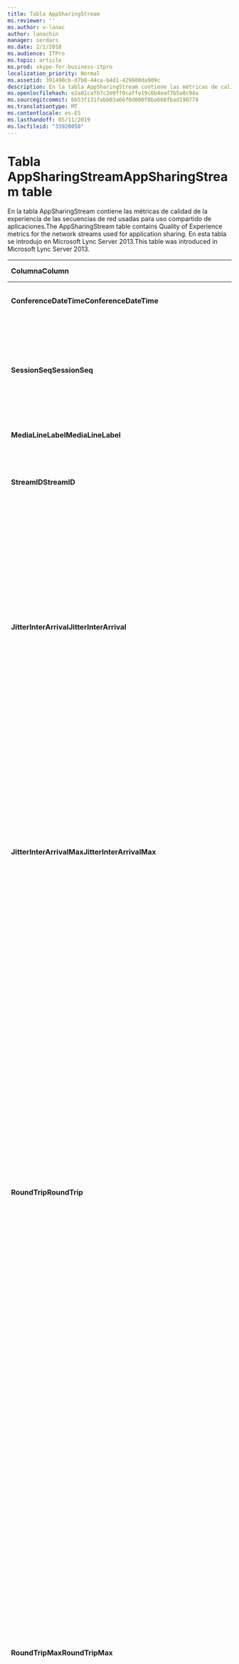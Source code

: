 ```yaml
---
title: Tabla AppSharingStream
ms.reviewer: ''
ms.author: v-lanac
author: lanachin
manager: serdars
ms.date: 2/1/2018
ms.audience: ITPro
ms.topic: article
ms.prod: skype-for-business-itpro
localization_priority: Normal
ms.assetid: 391490cb-d7b8-44ca-b4d1-429600da909c
description: En la tabla AppSharingStream contiene las métricas de calidad de la experiencia de las secuencias de red usadas para uso compartido de aplicaciones. En esta tabla se introdujo en Microsoft Lync Server 2013.
ms.openlocfilehash: e2a81cafb7c2e0ff0caffe19c6b4eaf7b5a8c94a
ms.sourcegitcommit: bb53f131fabb03a66f0d000f8ba668fbad190778
ms.translationtype: MT
ms.contentlocale: es-ES
ms.lasthandoff: 05/11/2019
ms.locfileid: "33920050"
---
```

# <a name="appsharingstream-table"></a><span data-ttu-id="3da8c-104">Tabla AppSharingStream</span><span class="sxs-lookup"><span data-stu-id="3da8c-104">AppSharingStream table</span></span>
 
<span data-ttu-id="3da8c-105">En la tabla AppSharingStream contiene las métricas de calidad de la experiencia de las secuencias de red usadas para uso compartido de aplicaciones.</span><span class="sxs-lookup"><span data-stu-id="3da8c-105">The AppSharingStream table contains Quality of Experience metrics for the network streams used for application sharing.</span></span> <span data-ttu-id="3da8c-106">En esta tabla se introdujo en Microsoft Lync Server 2013.</span><span class="sxs-lookup"><span data-stu-id="3da8c-106">This table was introduced in Microsoft Lync Server 2013.</span></span>
  
|<span data-ttu-id="3da8c-107">**Columna**</span><span class="sxs-lookup"><span data-stu-id="3da8c-107">**Column**</span></span>|<span data-ttu-id="3da8c-108">**Tipo de datos**</span><span class="sxs-lookup"><span data-stu-id="3da8c-108">**Data Type**</span></span>|<span data-ttu-id="3da8c-109">**Clave o índice**</span><span class="sxs-lookup"><span data-stu-id="3da8c-109">**Key/Index**</span></span>|<span data-ttu-id="3da8c-110">**Detalles**</span><span class="sxs-lookup"><span data-stu-id="3da8c-110">**Details**</span></span>|
|:-----|:-----|:-----|:-----|
|<span data-ttu-id="3da8c-111">**ConferenceDateTime**</span><span class="sxs-lookup"><span data-stu-id="3da8c-111">**ConferenceDateTime**</span></span> <br/> |<span data-ttu-id="3da8c-112">fecha y hora</span><span class="sxs-lookup"><span data-stu-id="3da8c-112">dateTime</span></span>  <br/> |<span data-ttu-id="3da8c-113">Principal, externa</span><span class="sxs-lookup"><span data-stu-id="3da8c-113">Primary, Foreign</span></span>  <br/> |<span data-ttu-id="3da8c-114">Fecha y hora en se inició la sesión.</span><span class="sxs-lookup"><span data-stu-id="3da8c-114">Date and time that the session started.</span></span>  <br/> |
|<span data-ttu-id="3da8c-115">**SessionSeq**</span><span class="sxs-lookup"><span data-stu-id="3da8c-115">**SessionSeq**</span></span> <br/> |<span data-ttu-id="3da8c-116">int</span><span class="sxs-lookup"><span data-stu-id="3da8c-116">int</span></span>  <br/> |<span data-ttu-id="3da8c-117">Principal, externa</span><span class="sxs-lookup"><span data-stu-id="3da8c-117">Primary, Foreign</span></span>  <br/> |<span data-ttu-id="3da8c-118">Identificador secuencial usado para distinguir entre las sesiones que iniciar en la misma fecha y al mismo tiempo.</span><span class="sxs-lookup"><span data-stu-id="3da8c-118">Sequential identifier used to distinguish between sessions that started on the same date and at the same time.</span></span>  <br/> |
|<span data-ttu-id="3da8c-119">**MediaLineLabel**</span><span class="sxs-lookup"><span data-stu-id="3da8c-119">**MediaLineLabel**</span></span> <br/> |<span data-ttu-id="3da8c-120">tinyint</span><span class="sxs-lookup"><span data-stu-id="3da8c-120">tinyint</span></span>  <br/> |<span data-ttu-id="3da8c-121">Principal, externa</span><span class="sxs-lookup"><span data-stu-id="3da8c-121">Primary, Foreign</span></span>  <br/> | <span data-ttu-id="3da8c-122">Consulte la [Tabla MediaLine](https://docs.microsoft.com/skypeforbusiness/schema-reference/quality-of-experience-qoe-database-schema/medialine-0).</span><span class="sxs-lookup"><span data-stu-id="3da8c-122">See [MediaLine Table](https://docs.microsoft.com/skypeforbusiness/schema-reference/quality-of-experience-qoe-database-schema/medialine-0).</span></span> <br/> |
|<span data-ttu-id="3da8c-123">**StreamID**</span><span class="sxs-lookup"><span data-stu-id="3da8c-123">**StreamID**</span></span> <br/> |<span data-ttu-id="3da8c-124">int</span><span class="sxs-lookup"><span data-stu-id="3da8c-124">int</span></span>  <br/> |<span data-ttu-id="3da8c-125">Primary</span><span class="sxs-lookup"><span data-stu-id="3da8c-125">Primary</span></span>  <br/> |<span data-ttu-id="3da8c-126">Identificador único de la aplicación de uso compartido de secuencia.</span><span class="sxs-lookup"><span data-stu-id="3da8c-126">Unique identifier of the application sharing stream.</span></span>  <br/> |
|<span data-ttu-id="3da8c-127">**JitterInterArrival**</span><span class="sxs-lookup"><span data-stu-id="3da8c-127">**JitterInterArrival**</span></span> <br/> |<span data-ttu-id="3da8c-128">int</span><span class="sxs-lookup"><span data-stu-id="3da8c-128">int</span></span>  <br/> ||<span data-ttu-id="3da8c-p103">Valor medio de las vibraciones detectadas entre la llagada de paquetes RTP. (La vibración es una forma de medir la "inestabilidad" de una llamada). Los valores altos de vibración suelen deberse a la congestión o a una sobrecarga del servidor multimedia y dan lugar a la distorsión o pérdida del audio.</span><span class="sxs-lookup"><span data-stu-id="3da8c-p103">Average jitter detected between RTP packet arrivals. (Jitter is a measure of the "shakiness" of a call.) High jitter values are typically caused by congestion or an overloaded media server, and result in distorted or lost audio.</span></span>  <br/> |
|<span data-ttu-id="3da8c-131">**JitterInterArrivalMax**</span><span class="sxs-lookup"><span data-stu-id="3da8c-131">**JitterInterArrivalMax**</span></span> <br/> |<span data-ttu-id="3da8c-132">int</span><span class="sxs-lookup"><span data-stu-id="3da8c-132">int</span></span>  <br/> ||<span data-ttu-id="3da8c-133">Vibración máxima detectado entre llegados de paquete RTP.</span><span class="sxs-lookup"><span data-stu-id="3da8c-133">Maximum jitter detected between RTP packet arrivals.</span></span> <span data-ttu-id="3da8c-134">(Vibración es una medida de la "inestabilidad" de una llamada). Los valores de vibración alta normalmente causados por la congestión o un servidor de medios sobrecargado y audio distorsionado o perdido como resultado.</span><span class="sxs-lookup"><span data-stu-id="3da8c-134">(Jitter is a measure of the "shakiness" of a call.) High jitter values are typically caused by congestion or an overloaded media server, and result in distorted or lost audio.</span></span>  <br/> |
|<span data-ttu-id="3da8c-135">**RoundTrip**</span><span class="sxs-lookup"><span data-stu-id="3da8c-135">**RoundTrip**</span></span> <br/> |<span data-ttu-id="3da8c-136">int</span><span class="sxs-lookup"><span data-stu-id="3da8c-136">int</span></span>  <br/> ||<span data-ttu-id="3da8c-p105">Tiempo medio (en milisegundos) necesario para que un paquete de protocolo de transporte en tiempo real (RTP) llegue a otro extremo y vuelva. Los tiempos de ida y vuelta de 200 milisegundos o menos se consideran de calidad aceptable.</span><span class="sxs-lookup"><span data-stu-id="3da8c-p105">Average amount of (in milliseconds) required for a Real-Time Transport Protocol packet to travel to another endpoint and then back. Round-trip times of 200 milliseconds or less are considered of acceptable quality.</span></span>  <br/> <span data-ttu-id="3da8c-p106">Los valores elevados en los tiempos del recorrido de ida y vuelta pueden deberse a que se trata de enrutamientos de llamadas internacionales, una configuración incorrecta del enrutamiento o a la sobrecarga en el servidor de medios y causan dificultades en las conversaciones de audio en tiempo real bidireccionales.</span><span class="sxs-lookup"><span data-stu-id="3da8c-p106">High round-trip values can be caused by international call routing; a routing misconfiguration; or an overloaded media server. High round-trip times result in difficulties with two-way, real-time audio conversations.</span></span>  <br/> |
|<span data-ttu-id="3da8c-141">**RoundTripMax**</span><span class="sxs-lookup"><span data-stu-id="3da8c-141">**RoundTripMax**</span></span> <br/> |<span data-ttu-id="3da8c-142">int</span><span class="sxs-lookup"><span data-stu-id="3da8c-142">int</span></span>  <br/> ||<span data-ttu-id="3da8c-143">Cantidad máxima de (en milisegundos) necesario para que viajar al otro extremo y, a continuación, hacer una copia de un paquete de protocolo de transporte en tiempo real.</span><span class="sxs-lookup"><span data-stu-id="3da8c-143">Maximum amount of (in milliseconds) required for a Real-Time Transport Protocol packet to travel to another endpoint and then back.</span></span> <span data-ttu-id="3da8c-144">Los tiempos de ida y vuelta de 200 milisegundos o menos se consideran de calidad aceptable.</span><span class="sxs-lookup"><span data-stu-id="3da8c-144">Round-trip times of 200 milliseconds or less are considered of acceptable quality.</span></span>  <br/> <span data-ttu-id="3da8c-p108">Los valores elevados en los tiempos del recorrido de ida y vuelta pueden deberse a que se trata de enrutamientos de llamadas internacionales, una configuración incorrecta del enrutamiento o a la sobrecarga en el servidor de medios y causan dificultades en las conversaciones de audio en tiempo real bidireccionales.</span><span class="sxs-lookup"><span data-stu-id="3da8c-p108">High round-trip values can be caused by international call routing; a routing misconfiguration; or an overloaded media server. High round-trip times result in difficulties with two-way, real-time audio conversations.</span></span>  <br/> |
|<span data-ttu-id="3da8c-147">**PacketLossRate**</span><span class="sxs-lookup"><span data-stu-id="3da8c-147">**PacketLossRate**</span></span> <br/> |<span data-ttu-id="3da8c-148">float</span><span class="sxs-lookup"><span data-stu-id="3da8c-148">float</span></span>  <br/> ||<span data-ttu-id="3da8c-p109">Tasa media de pérdida de paquetes RTP (se habla de pérdida de paquetes cuando los paquetes RTP, un protocolo utilizado para transmitir audio y vídeo a través de Internet, no llegan a su destino). Una tasa alta de pérdida se suele deber a la congestión, falta de ancho de banda, congestión o interferencias en una conexión inalámbrica o la sobrecarga de un servidor de medios. Generalmente, la pérdida de paquetes da lugar a la pérdida o la distorsión del audio.</span><span class="sxs-lookup"><span data-stu-id="3da8c-p109">Average rate of Real-Time Transport Protocol (RTP) packet loss. (Packet loss occurs when RTP packets, a protocol used for transmitting audio and video across the Internet, failed to reach their destination.) High loss rates are generally caused by congestion; lack of bandwidth; wireless congestion or interference; or an overloaded media server. Packet loss typically results in distorted or lost audio.</span></span>  <br/> |
|<span data-ttu-id="3da8c-152">**PacketLossRateMax**</span><span class="sxs-lookup"><span data-stu-id="3da8c-152">**PacketLossRateMax**</span></span> <br/> |<span data-ttu-id="3da8c-153">float</span><span class="sxs-lookup"><span data-stu-id="3da8c-153">float</span></span>  <br/> ||<span data-ttu-id="3da8c-154">Tasa máxima de pérdida de paquetes de protocolo de transporte en tiempo real (RTP).</span><span class="sxs-lookup"><span data-stu-id="3da8c-154">Maximum rate of Real-Time Transport Protocol (RTP) packet loss.</span></span> <span data-ttu-id="3da8c-155">(La pérdida de paquetes se produce cuando los paquetes de RTP, un protocolo que se usa para la transmisión de audio y vídeo a través de Internet, no se pudo llegar a su destino.) Tasas de pérdidas alta generalmente causados por la congestión; falta de ancho de banda; congestión inalámbrica o interferencias; o un servidor de medios sobrecargado.</span><span class="sxs-lookup"><span data-stu-id="3da8c-155">(Packet loss occurs when RTP packets, a protocol used for transmitting audio and video across the Internet, failed to reach their destination.) High loss rates are generally caused by congestion; lack of bandwidth; wireless congestion or interference; or an overloaded media server.</span></span> <span data-ttu-id="3da8c-156">Generalmente, la pérdida de paquetes da lugar a la pérdida o la distorsión del audio.</span><span class="sxs-lookup"><span data-stu-id="3da8c-156">Packet loss typically results in distorted or lost audio.</span></span>  <br/> |
|<span data-ttu-id="3da8c-157">**PacketUtilization**</span><span class="sxs-lookup"><span data-stu-id="3da8c-157">**PacketUtilization**</span></span> <br/> |<span data-ttu-id="3da8c-158">int</span><span class="sxs-lookup"><span data-stu-id="3da8c-158">int</span></span>  <br/> ||<span data-ttu-id="3da8c-159">Número de paquetes enviados.</span><span class="sxs-lookup"><span data-stu-id="3da8c-159">Number of packets sent.</span></span>  <br/> |
|<span data-ttu-id="3da8c-160">**BandwidthEst**</span><span class="sxs-lookup"><span data-stu-id="3da8c-160">**BandwidthEst**</span></span> <br/> |<span data-ttu-id="3da8c-161">int</span><span class="sxs-lookup"><span data-stu-id="3da8c-161">int</span></span>  <br/> ||<span data-ttu-id="3da8c-162">Estimado unidireccional ancho de banda disponible al final de la sesión.</span><span class="sxs-lookup"><span data-stu-id="3da8c-162">Estimated one-way bandwidth available at the end of the session.</span></span> <span data-ttu-id="3da8c-163">Indica en bits por segundo.</span><span class="sxs-lookup"><span data-stu-id="3da8c-163">Reported in bits per second.</span></span>  <br/> |
|<span data-ttu-id="3da8c-164">**AppSharingPayloadDescription**</span><span class="sxs-lookup"><span data-stu-id="3da8c-164">**AppSharingPayloadDescription**</span></span> <br/> |<span data-ttu-id="3da8c-165">int</span><span class="sxs-lookup"><span data-stu-id="3da8c-165">int</span></span>  <br/> ||<span data-ttu-id="3da8c-166">Descripción de la aplicación de uso compartido de carga.</span><span class="sxs-lookup"><span data-stu-id="3da8c-166">Description of the application sharing payload.</span></span>  <br/> |
|<span data-ttu-id="3da8c-167">**RelativeOneWayTotal**</span><span class="sxs-lookup"><span data-stu-id="3da8c-167">**RelativeOneWayTotal**</span></span> <br/> |<span data-ttu-id="3da8c-168">float</span><span class="sxs-lookup"><span data-stu-id="3da8c-168">float</span></span>  <br/> ||<span data-ttu-id="3da8c-169">Cantidad total de latencia unidireccional.</span><span class="sxs-lookup"><span data-stu-id="3da8c-169">Total amount of one-way latency.</span></span> <span data-ttu-id="3da8c-170">Latencia unidireccional relativa mide el retraso entre el cliente y el servidor.</span><span class="sxs-lookup"><span data-stu-id="3da8c-170">Relative one-way latency measures the delay between the client and the server.</span></span>  <br/> |
|<span data-ttu-id="3da8c-171">**RelativeOneWayAverage**</span><span class="sxs-lookup"><span data-stu-id="3da8c-171">**RelativeOneWayAverage**</span></span> <br/> |<span data-ttu-id="3da8c-172">float</span><span class="sxs-lookup"><span data-stu-id="3da8c-172">float</span></span>  <br/> ||<span data-ttu-id="3da8c-173">Cantidad promedio de latencia unidireccional.</span><span class="sxs-lookup"><span data-stu-id="3da8c-173">Average amount of one-way latency.</span></span> <span data-ttu-id="3da8c-174">Latencia unidireccional relativa mide el retraso entre el cliente y el servidor.</span><span class="sxs-lookup"><span data-stu-id="3da8c-174">Relative one-way latency measures the delay between the client and the server.</span></span>  <br/> |
|<span data-ttu-id="3da8c-175">**RelativeOneWayMax**</span><span class="sxs-lookup"><span data-stu-id="3da8c-175">**RelativeOneWayMax**</span></span> <br/> |<span data-ttu-id="3da8c-176">float</span><span class="sxs-lookup"><span data-stu-id="3da8c-176">float</span></span>  <br/> ||<span data-ttu-id="3da8c-177">Cantidad máxima de latencia unidireccional.</span><span class="sxs-lookup"><span data-stu-id="3da8c-177">Maximum amount of one-way latency.</span></span> <span data-ttu-id="3da8c-178">Latencia unidireccional relativa mide el retraso entre el cliente y el servidor.</span><span class="sxs-lookup"><span data-stu-id="3da8c-178">Relative one-way latency measures the delay between the client and the server.</span></span>  <br/> |
|<span data-ttu-id="3da8c-179">**RelativeOneWayBurstOccurrences**</span><span class="sxs-lookup"><span data-stu-id="3da8c-179">**RelativeOneWayBurstOccurrences**</span></span> <br/> |<span data-ttu-id="3da8c-180">int</span><span class="sxs-lookup"><span data-stu-id="3da8c-180">int</span></span>  <br/> ||<span data-ttu-id="3da8c-181">Repeticiones de ráfagas unidireccional total.</span><span class="sxs-lookup"><span data-stu-id="3da8c-181">Total one-way burst occurrences.</span></span> <span data-ttu-id="3da8c-182">Una transmisión "ráfagas" es una transmisión que los datos fluyen en ráfagas imprevisibles en contraposición a una secuencia estable.</span><span class="sxs-lookup"><span data-stu-id="3da8c-182">A "bursty" transmission is a transmission where data flows in unpredictable bursts as opposed to a steady stream.</span></span> <span data-ttu-id="3da8c-183">Esta métrica mide el flujo de datos entre el cliente y el servidor.</span><span class="sxs-lookup"><span data-stu-id="3da8c-183">This metric measures data flow between the client and the server.</span></span>  <br/> |
|<span data-ttu-id="3da8c-184">**RelativeOneWayBurstDensity**</span><span class="sxs-lookup"><span data-stu-id="3da8c-184">**RelativeOneWayBurstDensity**</span></span> <br/> |<span data-ttu-id="3da8c-185">float</span><span class="sxs-lookup"><span data-stu-id="3da8c-185">float</span></span>  <br/> ||<span data-ttu-id="3da8c-186">Densidad de ráfagas unidireccional total.</span><span class="sxs-lookup"><span data-stu-id="3da8c-186">Total one-way burst density.</span></span> <span data-ttu-id="3da8c-187">Una transmisión "ráfagas" es una transmisión que los datos fluyen en ráfagas imprevisibles en contraposición a una secuencia estable.</span><span class="sxs-lookup"><span data-stu-id="3da8c-187">A "bursty" transmission is a transmission where data flows in unpredictable bursts as opposed to a steady stream.</span></span> <span data-ttu-id="3da8c-188">Esta métrica mide el flujo de datos entre el cliente y el servidor.</span><span class="sxs-lookup"><span data-stu-id="3da8c-188">This metric measures data flow between the client and the server.</span></span>  <br/> |
|<span data-ttu-id="3da8c-189">**RelativeOneWayBurstDuration**</span><span class="sxs-lookup"><span data-stu-id="3da8c-189">**RelativeOneWayBurstDuration**</span></span> <br/> |<span data-ttu-id="3da8c-190">float</span><span class="sxs-lookup"><span data-stu-id="3da8c-190">float</span></span>  <br/> ||<span data-ttu-id="3da8c-191">Duración de ráfagas unidireccional total.</span><span class="sxs-lookup"><span data-stu-id="3da8c-191">Total one-way burst duration.</span></span> <span data-ttu-id="3da8c-192">Una transmisión "ráfagas" es una transmisión que los datos fluyen en ráfagas imprevisibles en contraposición a una secuencia estable.</span><span class="sxs-lookup"><span data-stu-id="3da8c-192">A "bursty" transmission is a transmission where data flows in unpredictable bursts as opposed to a steady stream.</span></span> <span data-ttu-id="3da8c-193">Esta métrica mide el flujo de datos entre el cliente y el servidor.</span><span class="sxs-lookup"><span data-stu-id="3da8c-193">This metric measures data flow between the client and the server.</span></span>  <br/> |
|<span data-ttu-id="3da8c-194">**RelativeOneWayGapOccurrences**</span><span class="sxs-lookup"><span data-stu-id="3da8c-194">**RelativeOneWayGapOccurrences**</span></span> <br/> |<span data-ttu-id="3da8c-195">int</span><span class="sxs-lookup"><span data-stu-id="3da8c-195">int</span></span>  <br/> ||<span data-ttu-id="3da8c-196">Repeticiones de intervalos unidireccional total.</span><span class="sxs-lookup"><span data-stu-id="3da8c-196">Total one-way gap occurrences.</span></span> <span data-ttu-id="3da8c-197">Una transmisión "ráfagas" es una transmisión que los datos fluyen en ráfagas imprevisibles en contraposición a una secuencia estable; carencias de indican los retrasos entre estas ráfagas.</span><span class="sxs-lookup"><span data-stu-id="3da8c-197">A "bursty" transmission is a transmission where data flows in unpredictable bursts as opposed to a steady stream; gaps indicate delays between these bursts.</span></span> <span data-ttu-id="3da8c-198">Esta métrica mide el flujo de datos entre el cliente y el servidor.</span><span class="sxs-lookup"><span data-stu-id="3da8c-198">This metric measures data flow between the client and the server.</span></span>  <br/> |
|<span data-ttu-id="3da8c-199">**RelativeOneWayGapDensity**</span><span class="sxs-lookup"><span data-stu-id="3da8c-199">**RelativeOneWayGapDensity**</span></span> <br/> |<span data-ttu-id="3da8c-200">float</span><span class="sxs-lookup"><span data-stu-id="3da8c-200">float</span></span>  <br/> ||<span data-ttu-id="3da8c-201">Densidad de intervalos unidireccional total.</span><span class="sxs-lookup"><span data-stu-id="3da8c-201">Total one-way gap density.</span></span> <span data-ttu-id="3da8c-202">Una transmisión "ráfagas" es una transmisión que los datos fluyen en ráfagas imprevisibles en contraposición a una secuencia estable; carencias de indican los retrasos entre estas ráfagas.</span><span class="sxs-lookup"><span data-stu-id="3da8c-202">A "bursty" transmission is a transmission where data flows in unpredictable bursts as opposed to a steady stream; gaps indicate delays between these bursts.</span></span> <span data-ttu-id="3da8c-203">Esta métrica mide el flujo de datos entre el cliente y el servidor.</span><span class="sxs-lookup"><span data-stu-id="3da8c-203">This metric measures data flow between the client and the server.</span></span>  <br/> |
|<span data-ttu-id="3da8c-204">**RelativeOneWayGapDuration**</span><span class="sxs-lookup"><span data-stu-id="3da8c-204">**RelativeOneWayGapDuration**</span></span> <br/> |<span data-ttu-id="3da8c-205">float</span><span class="sxs-lookup"><span data-stu-id="3da8c-205">float</span></span>  <br/> ||<span data-ttu-id="3da8c-206">Duración de intervalos unidireccional total.</span><span class="sxs-lookup"><span data-stu-id="3da8c-206">Total one-way gap duration.</span></span> <span data-ttu-id="3da8c-207">Una transmisión "ráfagas" es una transmisión que los datos fluyen en ráfagas imprevisibles en contraposición a una secuencia estable; carencias de indican los retrasos entre estas ráfagas.</span><span class="sxs-lookup"><span data-stu-id="3da8c-207">A "bursty" transmission is a transmission where data flows in unpredictable bursts as opposed to a steady stream; gaps indicate delays between these bursts.</span></span> <span data-ttu-id="3da8c-208">Esta métrica mide el flujo de datos entre el cliente y el servidor.</span><span class="sxs-lookup"><span data-stu-id="3da8c-208">This metric measures data flow between the client and the server.</span></span>  <br/> |
|<span data-ttu-id="3da8c-209">**ApplicationSharingType**</span><span class="sxs-lookup"><span data-stu-id="3da8c-209">**ApplicationSharingType**</span></span> <br/> |<span data-ttu-id="3da8c-210">varchar (256)</span><span class="sxs-lookup"><span data-stu-id="3da8c-210">varChar(256)</span></span>  <br/> ||<span data-ttu-id="3da8c-211">Función de aplicación (que comparte o visualiza) y tipo de contenido.</span><span class="sxs-lookup"><span data-stu-id="3da8c-211">Application role (Sharer or Viewer) and content type.</span></span>  <br/> |
|<span data-ttu-id="3da8c-212">**RDPTileProcessingLatencyTotal**</span><span class="sxs-lookup"><span data-stu-id="3da8c-212">**RDPTileProcessingLatencyTotal**</span></span> <br/> |<span data-ttu-id="3da8c-213">float</span><span class="sxs-lookup"><span data-stu-id="3da8c-213">float</span></span>  <br/> ||<span data-ttu-id="3da8c-214">Tiempo total de procesamiento de protocolo de escritorio remoto (RDP) se organizan en mosaico.</span><span class="sxs-lookup"><span data-stu-id="3da8c-214">Total processing time for remote desktop protocol (RDP) tiles.</span></span> <span data-ttu-id="3da8c-215">Un total superior es igual a un retraso en la experiencia de visualización más largo.</span><span class="sxs-lookup"><span data-stu-id="3da8c-215">A higher total equates to a longer delay in the viewing experience.</span></span>  <br/> |
|<span data-ttu-id="3da8c-216">**RDPTileProcessingLatencyAverage**</span><span class="sxs-lookup"><span data-stu-id="3da8c-216">**RDPTileProcessingLatencyAverage**</span></span> <br/> |<span data-ttu-id="3da8c-217">float</span><span class="sxs-lookup"><span data-stu-id="3da8c-217">float</span></span>  <br/> ||<span data-ttu-id="3da8c-218">Promedio de tiempo de procesamiento de protocolo de escritorio remoto (RDP de) mosaicos.</span><span class="sxs-lookup"><span data-stu-id="3da8c-218">Average processing time for remote desktop protocol (RDP) tiles.</span></span> <span data-ttu-id="3da8c-219">Un total superior es igual a un retraso en la experiencia de visualización más largo.</span><span class="sxs-lookup"><span data-stu-id="3da8c-219">A higher total equates to a longer delay in the viewing experience.</span></span>  <br/> |
|<span data-ttu-id="3da8c-220">**RDPTileProcessingLatencyMax**</span><span class="sxs-lookup"><span data-stu-id="3da8c-220">**RDPTileProcessingLatencyMax**</span></span> <br/> |<span data-ttu-id="3da8c-221">float</span><span class="sxs-lookup"><span data-stu-id="3da8c-221">float</span></span>  <br/> ||<span data-ttu-id="3da8c-222">Tiempo máximo de procesamiento de protocolo de escritorio remoto (RDP) se organizan en mosaico.</span><span class="sxs-lookup"><span data-stu-id="3da8c-222">Maximum processing time for remote desktop protocol (RDP) tiles.</span></span> <span data-ttu-id="3da8c-223">Un total superior es igual a un retraso en la experiencia de visualización más largo.</span><span class="sxs-lookup"><span data-stu-id="3da8c-223">A higher total equates to a longer delay in the viewing experience.</span></span>  <br/> |
|<span data-ttu-id="3da8c-224">**RDPTileProcessingLatencyBurstOccurrences**</span><span class="sxs-lookup"><span data-stu-id="3da8c-224">**RDPTileProcessingLatencyBurstOccurrences**</span></span> <br/> |<span data-ttu-id="3da8c-225">int</span><span class="sxs-lookup"><span data-stu-id="3da8c-225">int</span></span>  <br/> ||<span data-ttu-id="3da8c-226">Repeticiones de ráfagas en el tiempo de procesamiento de protocolo de escritorio remoto (RDP) mosaicos.</span><span class="sxs-lookup"><span data-stu-id="3da8c-226">Burst occurrences in the processing time for remote desktop protocol (RDP) tiles.</span></span> <span data-ttu-id="3da8c-227">Una transmisión "ráfagas" es una transmisión que los datos fluyen en ráfagas imprevisibles en contraposición a una secuencia estable.</span><span class="sxs-lookup"><span data-stu-id="3da8c-227">A "bursty" transmission is a transmission where data flows in unpredictable bursts as opposed to a steady stream.</span></span>  <br/> |
|<span data-ttu-id="3da8c-228">**RDPTileProcessingLatencyBurstDensity**</span><span class="sxs-lookup"><span data-stu-id="3da8c-228">**RDPTileProcessingLatencyBurstDensity**</span></span> <br/> |<span data-ttu-id="3da8c-229">float</span><span class="sxs-lookup"><span data-stu-id="3da8c-229">float</span></span>  <br/> ||<span data-ttu-id="3da8c-230">Densidad de ráfagas en el tiempo de procesamiento de protocolo de escritorio remoto (RDP) mosaicos.</span><span class="sxs-lookup"><span data-stu-id="3da8c-230">Burst density in the processing time for remote desktop protocol (RDP) tiles.</span></span> <span data-ttu-id="3da8c-231">Una transmisión "ráfagas" es una transmisión que los datos fluyen en ráfagas imprevisibles en contraposición a una secuencia estable.</span><span class="sxs-lookup"><span data-stu-id="3da8c-231">A "bursty" transmission is a transmission where data flows in unpredictable bursts as opposed to a steady stream.</span></span>  <br/> |
|<span data-ttu-id="3da8c-232">**RDPTileProcessingLatencyBurstDuration**</span><span class="sxs-lookup"><span data-stu-id="3da8c-232">**RDPTileProcessingLatencyBurstDuration**</span></span> <br/> |<span data-ttu-id="3da8c-233">float</span><span class="sxs-lookup"><span data-stu-id="3da8c-233">float</span></span>  <br/> ||<span data-ttu-id="3da8c-234">Duración en el tiempo de procesamiento de protocolo de escritorio remoto (RDP) mosaicos de ráfagas.</span><span class="sxs-lookup"><span data-stu-id="3da8c-234">Burst duration in the processing time for remote desktop protocol (RDP) tiles.</span></span> <span data-ttu-id="3da8c-235">Una transmisión "ráfagas" es una transmisión que los datos fluyen en ráfagas imprevisibles en contraposición a una secuencia estable.</span><span class="sxs-lookup"><span data-stu-id="3da8c-235">A "bursty" transmission is a transmission where data flows in unpredictable bursts as opposed to a steady stream.</span></span>  <br/> |
|<span data-ttu-id="3da8c-236">**RDPTileProcessingLatencyGapOccurrences**</span><span class="sxs-lookup"><span data-stu-id="3da8c-236">**RDPTileProcessingLatencyGapOccurrences**</span></span> <br/> |<span data-ttu-id="3da8c-237">int</span><span class="sxs-lookup"><span data-stu-id="3da8c-237">int</span></span>  <br/> ||<span data-ttu-id="3da8c-238">Repeticiones de intervalos en el tiempo de procesamiento de protocolo de escritorio remoto (RDP) mosaicos.</span><span class="sxs-lookup"><span data-stu-id="3da8c-238">Gap occurrences in the processing time for remote desktop protocol (RDP) tiles.</span></span>  <br/> |
|<span data-ttu-id="3da8c-239">**RDPTileProcessingLatencyGapDensity**</span><span class="sxs-lookup"><span data-stu-id="3da8c-239">**RDPTileProcessingLatencyGapDensity**</span></span> <br/> |<span data-ttu-id="3da8c-240">float</span><span class="sxs-lookup"><span data-stu-id="3da8c-240">float</span></span>  <br/> ||<span data-ttu-id="3da8c-241">Densidad de intervalos en el tiempo de procesamiento de protocolo de escritorio remoto (RDP) se organizan en mosaico.</span><span class="sxs-lookup"><span data-stu-id="3da8c-241">Gap density in the processing time for remote desktop protocol (RDP) tiles.</span></span> <span data-ttu-id="3da8c-242">Densidad de intervalos bajo equivale a una mejor experiencia de visualización.</span><span class="sxs-lookup"><span data-stu-id="3da8c-242">Low gap density equates to a better viewing experience.</span></span>  <br/> |
|<span data-ttu-id="3da8c-243">**RDPTileProcessingLatencyGapDuration**</span><span class="sxs-lookup"><span data-stu-id="3da8c-243">**RDPTileProcessingLatencyGapDuration**</span></span> <br/> |<span data-ttu-id="3da8c-244">float</span><span class="sxs-lookup"><span data-stu-id="3da8c-244">float</span></span>  <br/> ||<span data-ttu-id="3da8c-245">Duración de intervalos en el tiempo de procesamiento de protocolo de escritorio remoto (RDP) se organizan en mosaico.</span><span class="sxs-lookup"><span data-stu-id="3da8c-245">Gap duration in the processing time for remote desktop protocol (RDP) tiles.</span></span> <span data-ttu-id="3da8c-246">Las duraciones de espacio corto equivalen a una mejor experiencia de visualización.</span><span class="sxs-lookup"><span data-stu-id="3da8c-246">Short gap durations equate to a better viewing experience.</span></span>  <br/> |
|<span data-ttu-id="3da8c-247">**CaptureTileRateTotal**</span><span class="sxs-lookup"><span data-stu-id="3da8c-247">**CaptureTileRateTotal**</span></span> <br/> |<span data-ttu-id="3da8c-248">float</span><span class="sxs-lookup"><span data-stu-id="3da8c-248">float</span></span>  <br/> ||<span data-ttu-id="3da8c-249">Tasa total de datos capturados (en datos por segundo).</span><span class="sxs-lookup"><span data-stu-id="3da8c-249">Total rate of captured tiles (in tiles per second).</span></span>  <br/> |
|<span data-ttu-id="3da8c-250">**CaptureTileRateAverage**</span><span class="sxs-lookup"><span data-stu-id="3da8c-250">**CaptureTileRateAverage**</span></span> <br/> |<span data-ttu-id="3da8c-251">float</span><span class="sxs-lookup"><span data-stu-id="3da8c-251">float</span></span>  <br/> ||<span data-ttu-id="3da8c-252">Velocidad media de datos capturados (en datos por segundo).</span><span class="sxs-lookup"><span data-stu-id="3da8c-252">Average rate of captured tiles (in tiles per second).</span></span>  <br/> |
|<span data-ttu-id="3da8c-253">**CaptureTileRateMax**</span><span class="sxs-lookup"><span data-stu-id="3da8c-253">**CaptureTileRateMax**</span></span> <br/> |<span data-ttu-id="3da8c-254">float</span><span class="sxs-lookup"><span data-stu-id="3da8c-254">float</span></span>  <br/> ||<span data-ttu-id="3da8c-255">Tasa máxima de datos capturados (en datos por segundo).</span><span class="sxs-lookup"><span data-stu-id="3da8c-255">Maximum rate of captured tiles (in tiles per second).</span></span>  <br/> |
|<span data-ttu-id="3da8c-256">**CaptureTileRateBurstOccurrences**</span><span class="sxs-lookup"><span data-stu-id="3da8c-256">**CaptureTileRateBurstOccurrences**</span></span> <br/> |<span data-ttu-id="3da8c-257">en t</span><span class="sxs-lookup"><span data-stu-id="3da8c-257">in t</span></span>  <br/> ||<span data-ttu-id="3da8c-258">Repeticiones de ráfagas en la tasa de datos capturados (en datos por segundo).</span><span class="sxs-lookup"><span data-stu-id="3da8c-258">Burst occurrences in the rate of captured tiles (in tiles per second).</span></span>  <br/> |
|<span data-ttu-id="3da8c-259">**CaptureTileRateBurstDensity**</span><span class="sxs-lookup"><span data-stu-id="3da8c-259">**CaptureTileRateBurstDensity**</span></span> <br/> |<span data-ttu-id="3da8c-260">float</span><span class="sxs-lookup"><span data-stu-id="3da8c-260">float</span></span>  <br/> ||<span data-ttu-id="3da8c-261">Densidad de ráfagas en la tasa de datos capturados (en datos por segundo).</span><span class="sxs-lookup"><span data-stu-id="3da8c-261">Burst density in the rate of captured tiles (in tiles per second).</span></span>  <br/> |
|<span data-ttu-id="3da8c-262">**CaptureTileRateBurstDuration**</span><span class="sxs-lookup"><span data-stu-id="3da8c-262">**CaptureTileRateBurstDuration**</span></span> <br/> |<span data-ttu-id="3da8c-263">float</span><span class="sxs-lookup"><span data-stu-id="3da8c-263">float</span></span>  <br/> ||<span data-ttu-id="3da8c-264">Duración de ráfagas en la tasa de datos capturados (en datos por segundo).</span><span class="sxs-lookup"><span data-stu-id="3da8c-264">Burst duration in the rate of captured tiles (in tiles per second).</span></span>  <br/> |
|<span data-ttu-id="3da8c-265">**CaptureTileRateGapOccurrences**</span><span class="sxs-lookup"><span data-stu-id="3da8c-265">**CaptureTileRateGapOccurrences**</span></span> <br/> |<span data-ttu-id="3da8c-266">int</span><span class="sxs-lookup"><span data-stu-id="3da8c-266">int</span></span>  <br/> ||<span data-ttu-id="3da8c-267">Repeticiones de intervalos en la tasa de datos capturados (en datos por segundo).</span><span class="sxs-lookup"><span data-stu-id="3da8c-267">Gap occurrences in the rate of captured tiles (in tiles per second).</span></span>  <br/> |
|<span data-ttu-id="3da8c-268">**CaptureTileRateGapDensity**</span><span class="sxs-lookup"><span data-stu-id="3da8c-268">**CaptureTileRateGapDensity**</span></span> <br/> |<span data-ttu-id="3da8c-269">float</span><span class="sxs-lookup"><span data-stu-id="3da8c-269">float</span></span>  <br/> ||<span data-ttu-id="3da8c-270">Densidad de intervalos en la tasa de datos capturados (en datos por segundo).</span><span class="sxs-lookup"><span data-stu-id="3da8c-270">Gap density in the rate of captured tiles (in tiles per second).</span></span>  <br/> |
|<span data-ttu-id="3da8c-271">**CaptureTileRateGapDuration**</span><span class="sxs-lookup"><span data-stu-id="3da8c-271">**CaptureTileRateGapDuration**</span></span> <br/> |<span data-ttu-id="3da8c-272">float</span><span class="sxs-lookup"><span data-stu-id="3da8c-272">float</span></span>  <br/> ||<span data-ttu-id="3da8c-273">Duración de intervalos en la tasa de datos capturados (en datos por segundo).</span><span class="sxs-lookup"><span data-stu-id="3da8c-273">Gap duration in the rate of captured tiles (in tiles per second).</span></span>  <br/> |
|<span data-ttu-id="3da8c-274">**SpoiledTilePercentTotal**</span><span class="sxs-lookup"><span data-stu-id="3da8c-274">**SpoiledTilePercentTotal**</span></span> <br/> |<span data-ttu-id="3da8c-275">float</span><span class="sxs-lookup"><span data-stu-id="3da8c-275">float</span></span>  <br/> ||<span data-ttu-id="3da8c-276">Porcentaje total de contenido que no llega al visor pero descartado y sobrescrito con contenido nuevo.</span><span class="sxs-lookup"><span data-stu-id="3da8c-276">Total percentage of the content that did not reach the viewer but was instead discarded and overwritten by fresh content.</span></span>  <br/> |
|<span data-ttu-id="3da8c-277">**SpoiledTilePercentAverage**</span><span class="sxs-lookup"><span data-stu-id="3da8c-277">**SpoiledTilePercentAverage**</span></span> <br/> |<span data-ttu-id="3da8c-278">float</span><span class="sxs-lookup"><span data-stu-id="3da8c-278">float</span></span>  <br/> ||<span data-ttu-id="3da8c-279">Porcentaje promedio de contenido que no llega al visor pero descartado y sobrescrito con contenido nuevo.</span><span class="sxs-lookup"><span data-stu-id="3da8c-279">Average percentage of the content that did not reach the viewer but was instead discarded and overwritten by fresh content.</span></span>  <br/> |
|<span data-ttu-id="3da8c-280">**SpoiledTilePercentMax**</span><span class="sxs-lookup"><span data-stu-id="3da8c-280">**SpoiledTilePercentMax**</span></span> <br/> |<span data-ttu-id="3da8c-281">float</span><span class="sxs-lookup"><span data-stu-id="3da8c-281">float</span></span>  <br/> ||<span data-ttu-id="3da8c-282">Porcentaje máximo de contenido que no llega al visor pero descartado y sobrescrito con contenido nuevo.</span><span class="sxs-lookup"><span data-stu-id="3da8c-282">Maximum percentage of the content that did not reach the viewer but was instead discarded and overwritten by fresh content.</span></span>  <br/> |
|<span data-ttu-id="3da8c-283">**SpoiledTilePercentBurstOccurrences**</span><span class="sxs-lookup"><span data-stu-id="3da8c-283">**SpoiledTilePercentBurstOccurrences**</span></span> <br/> |<span data-ttu-id="3da8c-284">int</span><span class="sxs-lookup"><span data-stu-id="3da8c-284">int</span></span>  <br/> ||<span data-ttu-id="3da8c-285">Ráfagas de repeticiones para el contenido que no llega al visor pero descartado y sobrescrito con contenido nuevo.</span><span class="sxs-lookup"><span data-stu-id="3da8c-285">Burst occurrences for the content that did not reach the viewer but was instead discarded and overwritten by fresh content.</span></span>  <br/> |
|<span data-ttu-id="3da8c-286">**SpoiledTilePercentBurstDensity**</span><span class="sxs-lookup"><span data-stu-id="3da8c-286">**SpoiledTilePercentBurstDensity**</span></span> <br/> |<span data-ttu-id="3da8c-287">float</span><span class="sxs-lookup"><span data-stu-id="3da8c-287">float</span></span>  <br/> ||<span data-ttu-id="3da8c-288">Ráfagas densidad para el contenido que no llega al visor pero descartado y sobrescrito con contenido nuevo.</span><span class="sxs-lookup"><span data-stu-id="3da8c-288">Burst density for the content that did not reach the viewer but was instead discarded and overwritten by fresh content.</span></span>  <br/> |
|<span data-ttu-id="3da8c-289">**SpoiledTilePercentBurstDuration**</span><span class="sxs-lookup"><span data-stu-id="3da8c-289">**SpoiledTilePercentBurstDuration**</span></span> <br/> |<span data-ttu-id="3da8c-290">float</span><span class="sxs-lookup"><span data-stu-id="3da8c-290">float</span></span>  <br/> ||<span data-ttu-id="3da8c-291">Ráfagas de duración para el contenido que no llega al visor pero descartado y sobrescrito con contenido nuevo.</span><span class="sxs-lookup"><span data-stu-id="3da8c-291">Burst duration for the content that did not reach the viewer but was instead discarded and overwritten by fresh content.</span></span>  <br/> |
|<span data-ttu-id="3da8c-292">**SpoiledTilePercentGapOccurrences**</span><span class="sxs-lookup"><span data-stu-id="3da8c-292">**SpoiledTilePercentGapOccurrences**</span></span> <br/> |<span data-ttu-id="3da8c-293">int</span><span class="sxs-lookup"><span data-stu-id="3da8c-293">int</span></span>  <br/> ||<span data-ttu-id="3da8c-294">Repeticiones de intervalos en el contenido que no llega al visor pero descartado y sobrescrito con contenido nuevo.</span><span class="sxs-lookup"><span data-stu-id="3da8c-294">Gap occurrences for the content that did not reach the viewer but was instead discarded and overwritten by fresh content.</span></span>  <br/> |
|<span data-ttu-id="3da8c-295">**SpoiledTilePercentGapDensity**</span><span class="sxs-lookup"><span data-stu-id="3da8c-295">**SpoiledTilePercentGapDensity**</span></span> <br/> |<span data-ttu-id="3da8c-296">float</span><span class="sxs-lookup"><span data-stu-id="3da8c-296">float</span></span>  <br/> ||<span data-ttu-id="3da8c-297">Densidad de intervalos en el contenido que no llega al visor pero descartado y sobrescrito con contenido nuevo.</span><span class="sxs-lookup"><span data-stu-id="3da8c-297">Gap density for the content that did not reach the viewer but was instead discarded and overwritten by fresh content.</span></span>  <br/> |
|<span data-ttu-id="3da8c-298">**SpoiledTilePercentGapDuration**</span><span class="sxs-lookup"><span data-stu-id="3da8c-298">**SpoiledTilePercentGapDuration**</span></span> <br/> |<span data-ttu-id="3da8c-299">float</span><span class="sxs-lookup"><span data-stu-id="3da8c-299">float</span></span>  <br/> ||<span data-ttu-id="3da8c-300">Duración de intervalos en el contenido que no llega al visor pero descartado y sobrescrito con contenido nuevo.</span><span class="sxs-lookup"><span data-stu-id="3da8c-300">Gap duration for the content that did not reach the viewer but was instead discarded and overwritten by fresh content.</span></span>  <br/> |
|<span data-ttu-id="3da8c-301">**ScrapingFrameRateTotal**</span><span class="sxs-lookup"><span data-stu-id="3da8c-301">**ScrapingFrameRateTotal**</span></span> <br/> |<span data-ttu-id="3da8c-302">float</span><span class="sxs-lookup"><span data-stu-id="3da8c-302">float</span></span>  <br/> ||<span data-ttu-id="3da8c-303">Número total de marcos descartados desde el origen de gráficos.</span><span class="sxs-lookup"><span data-stu-id="3da8c-303">Total number of frames scraped from the graphics source.</span></span>  <br/> |
|<span data-ttu-id="3da8c-304">**ScrapingFrameRateAverage**</span><span class="sxs-lookup"><span data-stu-id="3da8c-304">**ScrapingFrameRateAverage**</span></span> <br/> |<span data-ttu-id="3da8c-305">float</span><span class="sxs-lookup"><span data-stu-id="3da8c-305">float</span></span>  <br/> ||<span data-ttu-id="3da8c-306">Número medio de marcos descartados desde el origen de gráficos.</span><span class="sxs-lookup"><span data-stu-id="3da8c-306">Average number of frames scraped from the graphics source.</span></span>  <br/> |
|<span data-ttu-id="3da8c-307">**ScrapingFrameRateMax**</span><span class="sxs-lookup"><span data-stu-id="3da8c-307">**ScrapingFrameRateMax**</span></span> <br/> |<span data-ttu-id="3da8c-308">float</span><span class="sxs-lookup"><span data-stu-id="3da8c-308">float</span></span>  <br/> ||<span data-ttu-id="3da8c-309">Número máximo de marcos descartados desde el origen de gráficos.</span><span class="sxs-lookup"><span data-stu-id="3da8c-309">Maximum number of frames scraped from the graphics source.</span></span>  <br/> |
|<span data-ttu-id="3da8c-310">**ScrapingFrameRateBurstOccurrences**</span><span class="sxs-lookup"><span data-stu-id="3da8c-310">**ScrapingFrameRateBurstOccurrences**</span></span> <br/> |<span data-ttu-id="3da8c-311">int</span><span class="sxs-lookup"><span data-stu-id="3da8c-311">int</span></span>  <br/> ||<span data-ttu-id="3da8c-312">Repeticiones de ráfagas en los marcos descartados desde el origen de gráficos.</span><span class="sxs-lookup"><span data-stu-id="3da8c-312">Burst occurrences in the frames scraped from the graphics source.</span></span>  <br/> |
|<span data-ttu-id="3da8c-313">**ScrapingFrameRateBurstDensity**</span><span class="sxs-lookup"><span data-stu-id="3da8c-313">**ScrapingFrameRateBurstDensity**</span></span> <br/> |<span data-ttu-id="3da8c-314">float</span><span class="sxs-lookup"><span data-stu-id="3da8c-314">float</span></span>  <br/> ||<span data-ttu-id="3da8c-315">Densidad de ráfagas en los marcos descartados desde el origen de gráficos.</span><span class="sxs-lookup"><span data-stu-id="3da8c-315">Burst density in the frames scraped from the graphics source.</span></span>  <br/> |
|<span data-ttu-id="3da8c-316">**ScrapingFrameRateBurstDuration**</span><span class="sxs-lookup"><span data-stu-id="3da8c-316">**ScrapingFrameRateBurstDuration**</span></span> <br/> |<span data-ttu-id="3da8c-317">float</span><span class="sxs-lookup"><span data-stu-id="3da8c-317">float</span></span>  <br/> ||<span data-ttu-id="3da8c-318">Duración de ráfagas en los marcos descartados desde el origen de gráficos.</span><span class="sxs-lookup"><span data-stu-id="3da8c-318">Burst duration in the frames scraped from the graphics source.</span></span>  <br/> |
|<span data-ttu-id="3da8c-319">**ScrapingFrameRateGapOccurrences**</span><span class="sxs-lookup"><span data-stu-id="3da8c-319">**ScrapingFrameRateGapOccurrences**</span></span> <br/> |<span data-ttu-id="3da8c-320">int</span><span class="sxs-lookup"><span data-stu-id="3da8c-320">int</span></span>  <br/> ||<span data-ttu-id="3da8c-321">Repeticiones de intervalos en los marcos descartados desde el origen de gráficos.</span><span class="sxs-lookup"><span data-stu-id="3da8c-321">Gap occurrences in the frames scraped from the graphics source.</span></span>  <br/> |
|<span data-ttu-id="3da8c-322">**ScrapingFrameRateGapDensity**</span><span class="sxs-lookup"><span data-stu-id="3da8c-322">**ScrapingFrameRateGapDensity**</span></span> <br/> |<span data-ttu-id="3da8c-323">float</span><span class="sxs-lookup"><span data-stu-id="3da8c-323">float</span></span>  <br/> ||<span data-ttu-id="3da8c-324">Densidad de intervalos en los marcos descartados desde el origen de gráficos.</span><span class="sxs-lookup"><span data-stu-id="3da8c-324">Gap density in the frames scraped from the graphics source.</span></span>  <br/> |
|<span data-ttu-id="3da8c-325">**ScrapingFrameRateGapDuration**</span><span class="sxs-lookup"><span data-stu-id="3da8c-325">**ScrapingFrameRateGapDuration**</span></span> <br/> |<span data-ttu-id="3da8c-326">float</span><span class="sxs-lookup"><span data-stu-id="3da8c-326">float</span></span>  <br/> ||<span data-ttu-id="3da8c-327">Duración de intervalos en los marcos descartados desde el origen de gráficos.</span><span class="sxs-lookup"><span data-stu-id="3da8c-327">Gap duration in the frames scraped from the graphics source.</span></span>  <br/> |
|<span data-ttu-id="3da8c-328">**IncomingTileRateTotal**</span><span class="sxs-lookup"><span data-stu-id="3da8c-328">**IncomingTileRateTotal**</span></span> <br/> |<span data-ttu-id="3da8c-329">float</span><span class="sxs-lookup"><span data-stu-id="3da8c-329">float</span></span>  <br/> ||<span data-ttu-id="3da8c-330">Total de la tasa de tramas de entrada recibidos por el Visor.</span><span class="sxs-lookup"><span data-stu-id="3da8c-330">Total incoming frame rate as received by the viewer.</span></span>  <br/> |
|<span data-ttu-id="3da8c-331">**IncomingTileRateAverage**</span><span class="sxs-lookup"><span data-stu-id="3da8c-331">**IncomingTileRateAverage**</span></span> <br/> |<span data-ttu-id="3da8c-332">float</span><span class="sxs-lookup"><span data-stu-id="3da8c-332">float</span></span>  <br/> ||<span data-ttu-id="3da8c-333">Promedio de tasa de tramas de entrada recibidos por el Visor.</span><span class="sxs-lookup"><span data-stu-id="3da8c-333">Average incoming frame rate as received by the viewer.</span></span>  <br/> |
|<span data-ttu-id="3da8c-334">**IncomingTileRateMax**</span><span class="sxs-lookup"><span data-stu-id="3da8c-334">**IncomingTileRateMax**</span></span> <br/> |<span data-ttu-id="3da8c-335">float</span><span class="sxs-lookup"><span data-stu-id="3da8c-335">float</span></span>  <br/> ||<span data-ttu-id="3da8c-336">Tasa de datos de entrada máxima recibidos por el Visor.</span><span class="sxs-lookup"><span data-stu-id="3da8c-336">Maximum incoming tile rate as received by the viewer.</span></span>  <br/> |
|<span data-ttu-id="3da8c-337">**IncomingTileRateBurstOccurrences**</span><span class="sxs-lookup"><span data-stu-id="3da8c-337">**IncomingTileRateBurstOccurrences**</span></span> <br/> |<span data-ttu-id="3da8c-338">int</span><span class="sxs-lookup"><span data-stu-id="3da8c-338">int</span></span>  <br/> ||<span data-ttu-id="3da8c-339">Repeticiones de ráfagas en la tasa de datos entrantes recibidos por el Visor.</span><span class="sxs-lookup"><span data-stu-id="3da8c-339">Burst occurrences in the incoming tile rate as received by the viewer.</span></span>  <br/> |
|<span data-ttu-id="3da8c-340">**IncomingTileRateBurstDensity**</span><span class="sxs-lookup"><span data-stu-id="3da8c-340">**IncomingTileRateBurstDensity**</span></span> <br/> |<span data-ttu-id="3da8c-341">float</span><span class="sxs-lookup"><span data-stu-id="3da8c-341">float</span></span>  <br/> ||<span data-ttu-id="3da8c-342">Densidad de ráfagas en la tasa de datos entrantes recibidos por el Visor.</span><span class="sxs-lookup"><span data-stu-id="3da8c-342">Burst density in the incoming tile rate as received by the viewer.</span></span>  <br/> |
|<span data-ttu-id="3da8c-343">**IncomingTileRateBurstDuration**</span><span class="sxs-lookup"><span data-stu-id="3da8c-343">**IncomingTileRateBurstDuration**</span></span> <br/> |<span data-ttu-id="3da8c-344">float</span><span class="sxs-lookup"><span data-stu-id="3da8c-344">float</span></span>  <br/> ||<span data-ttu-id="3da8c-345">Duración de ráfagas en la tasa de datos entrantes recibidos por el Visor.</span><span class="sxs-lookup"><span data-stu-id="3da8c-345">Burst duration in the incoming tile rate as received by the viewer.</span></span>  <br/> |
|<span data-ttu-id="3da8c-346">**IncomingTileRateGapOccurrences**</span><span class="sxs-lookup"><span data-stu-id="3da8c-346">**IncomingTileRateGapOccurrences**</span></span> <br/> |<span data-ttu-id="3da8c-347">int</span><span class="sxs-lookup"><span data-stu-id="3da8c-347">int</span></span>  <br/> ||<span data-ttu-id="3da8c-348">Repeticiones de intervalos de la tasa de datos entrantes recibidos por el Visor.</span><span class="sxs-lookup"><span data-stu-id="3da8c-348">Gap occurrences in the incoming tile rate as received by the viewer.</span></span>  <br/> |
|<span data-ttu-id="3da8c-349">**IncomingTileRateGapDensity**</span><span class="sxs-lookup"><span data-stu-id="3da8c-349">**IncomingTileRateGapDensity**</span></span> <br/> |<span data-ttu-id="3da8c-350">float</span><span class="sxs-lookup"><span data-stu-id="3da8c-350">float</span></span>  <br/> ||<span data-ttu-id="3da8c-351">Densidad de intervalos de la tasa de datos entrantes recibidos por el Visor.</span><span class="sxs-lookup"><span data-stu-id="3da8c-351">Gap density in the incoming tile rate as received by the viewer.</span></span>  <br/> |
|<span data-ttu-id="3da8c-352">**IncomingTileRateGapDuration**</span><span class="sxs-lookup"><span data-stu-id="3da8c-352">**IncomingTileRateGapDuration**</span></span> <br/> |<span data-ttu-id="3da8c-353">float</span><span class="sxs-lookup"><span data-stu-id="3da8c-353">float</span></span>  <br/> ||<span data-ttu-id="3da8c-354">Duración de intervalos de la tasa de datos entrantes recibidos por el Visor.</span><span class="sxs-lookup"><span data-stu-id="3da8c-354">Gap duration in the incoming tile rate as received by the viewer.</span></span>  <br/> |
|<span data-ttu-id="3da8c-355">**IncomingFrameRateTotal**</span><span class="sxs-lookup"><span data-stu-id="3da8c-355">**IncomingFrameRateTotal**</span></span> <br/> |<span data-ttu-id="3da8c-356">float</span><span class="sxs-lookup"><span data-stu-id="3da8c-356">float</span></span>  <br/> ||<span data-ttu-id="3da8c-357">Total de la tasa de tramas de entrada recibidos por el Visor.</span><span class="sxs-lookup"><span data-stu-id="3da8c-357">Total incoming frame rate as received by the viewer.</span></span>  <br/> |
|<span data-ttu-id="3da8c-358">**IncomingFrameRateAverage**</span><span class="sxs-lookup"><span data-stu-id="3da8c-358">**IncomingFrameRateAverage**</span></span> <br/> |<span data-ttu-id="3da8c-359">float</span><span class="sxs-lookup"><span data-stu-id="3da8c-359">float</span></span>  <br/> ||<span data-ttu-id="3da8c-360">Promedio de tasa de tramas de entrada recibidos por el Visor.</span><span class="sxs-lookup"><span data-stu-id="3da8c-360">Average incoming frame rate as received by the viewer.</span></span>  <br/> |
|<span data-ttu-id="3da8c-361">**IncomingFrameRateMax**</span><span class="sxs-lookup"><span data-stu-id="3da8c-361">**IncomingFrameRateMax**</span></span> <br/> |<span data-ttu-id="3da8c-362">float</span><span class="sxs-lookup"><span data-stu-id="3da8c-362">float</span></span>  <br/> ||<span data-ttu-id="3da8c-363">Máxima velocidad de fotogramas entrantes recibidas por el Visor.</span><span class="sxs-lookup"><span data-stu-id="3da8c-363">Maximum incoming frame rate as received by the viewer.</span></span>  <br/> |
|<span data-ttu-id="3da8c-364">**IncomingFrameRateBurstOccurrences**</span><span class="sxs-lookup"><span data-stu-id="3da8c-364">**IncomingFrameRateBurstOccurrences**</span></span> <br/> |<span data-ttu-id="3da8c-365">int</span><span class="sxs-lookup"><span data-stu-id="3da8c-365">int</span></span>  <br/> ||<span data-ttu-id="3da8c-366">Repeticiones de ráfagas en la tasa de tramas de entrada recibidos por el Visor.</span><span class="sxs-lookup"><span data-stu-id="3da8c-366">Burst occurrences in the incoming frame rate as received by the viewer.</span></span>  <br/> |
|<span data-ttu-id="3da8c-367">**IncomingFrameRateBurstDensity**</span><span class="sxs-lookup"><span data-stu-id="3da8c-367">**IncomingFrameRateBurstDensity**</span></span> <br/> |<span data-ttu-id="3da8c-368">float</span><span class="sxs-lookup"><span data-stu-id="3da8c-368">float</span></span>  <br/> ||<span data-ttu-id="3da8c-369">Densidad de ráfagas en la tasa de tramas de entrada recibidos por el Visor.</span><span class="sxs-lookup"><span data-stu-id="3da8c-369">Burst density in the incoming frame rate as received by the viewer.</span></span>  <br/> |
|<span data-ttu-id="3da8c-370">**IncomingFrameRateBurstDuration**</span><span class="sxs-lookup"><span data-stu-id="3da8c-370">**IncomingFrameRateBurstDuration**</span></span> <br/> |<span data-ttu-id="3da8c-371">float</span><span class="sxs-lookup"><span data-stu-id="3da8c-371">float</span></span>  <br/> ||<span data-ttu-id="3da8c-372">Duración de ráfagas en la tasa de tramas de entrada recibidos por el Visor.</span><span class="sxs-lookup"><span data-stu-id="3da8c-372">Burst duration in the incoming frame rate as received by the viewer.</span></span>  <br/> |
|<span data-ttu-id="3da8c-373">**IncomingFrameRateGapOccurrences**</span><span class="sxs-lookup"><span data-stu-id="3da8c-373">**IncomingFrameRateGapOccurrences**</span></span> <br/> |<span data-ttu-id="3da8c-374">int</span><span class="sxs-lookup"><span data-stu-id="3da8c-374">int</span></span>  <br/> ||<span data-ttu-id="3da8c-375">Repeticiones de intervalos de la tasa de tramas de entrada recibidos por el Visor.</span><span class="sxs-lookup"><span data-stu-id="3da8c-375">Gap occurrences in the incoming frame rate as received by the viewer.</span></span>  <br/> |
|<span data-ttu-id="3da8c-376">**IncomingFrameRateGapDensity**</span><span class="sxs-lookup"><span data-stu-id="3da8c-376">**IncomingFrameRateGapDensity**</span></span> <br/> |<span data-ttu-id="3da8c-377">float</span><span class="sxs-lookup"><span data-stu-id="3da8c-377">float</span></span>  <br/> ||<span data-ttu-id="3da8c-378">Densidad de intervalos de la tasa de tramas de entrada recibidos por el Visor.</span><span class="sxs-lookup"><span data-stu-id="3da8c-378">Gap density in the incoming frame rate as received by the viewer.</span></span>  <br/> |
|<span data-ttu-id="3da8c-379">**IncomingFrameRateDuration**</span><span class="sxs-lookup"><span data-stu-id="3da8c-379">**IncomingFrameRateDuration**</span></span> <br/> |<span data-ttu-id="3da8c-380">float</span><span class="sxs-lookup"><span data-stu-id="3da8c-380">float</span></span>  <br/> ||<span data-ttu-id="3da8c-381">Duración de intervalos de la tasa de tramas de entrada recibidos por el Visor.</span><span class="sxs-lookup"><span data-stu-id="3da8c-381">Gap duration in the incoming frame rate as received by the viewer.</span></span>  <br/> |
|<span data-ttu-id="3da8c-382">**OutgoingTileRateTotal**</span><span class="sxs-lookup"><span data-stu-id="3da8c-382">**OutgoingTileRateTotal**</span></span> <br/> |<span data-ttu-id="3da8c-383">float</span><span class="sxs-lookup"><span data-stu-id="3da8c-383">float</span></span>  <br/> ||<span data-ttu-id="3da8c-384">Total tasa de datos salientes para el remitente.</span><span class="sxs-lookup"><span data-stu-id="3da8c-384">Total outgoing tile rate for the sender.</span></span>  <br/> |
|<span data-ttu-id="3da8c-385">**OutgoingTileRateAverage**</span><span class="sxs-lookup"><span data-stu-id="3da8c-385">**OutgoingTileRateAverage**</span></span> <br/> |<span data-ttu-id="3da8c-386">float</span><span class="sxs-lookup"><span data-stu-id="3da8c-386">float</span></span>  <br/> ||<span data-ttu-id="3da8c-387">Promedio tasa de datos salientes para el remitente.</span><span class="sxs-lookup"><span data-stu-id="3da8c-387">Average outgoing tile rate for the sender.</span></span>  <br/> |
|<span data-ttu-id="3da8c-388">**OutgoingTileRateMax**</span><span class="sxs-lookup"><span data-stu-id="3da8c-388">**OutgoingTileRateMax**</span></span> <br/> |<span data-ttu-id="3da8c-389">float</span><span class="sxs-lookup"><span data-stu-id="3da8c-389">float</span></span>  <br/> ||<span data-ttu-id="3da8c-390">Máximo tasa de datos salientes para el remitente.</span><span class="sxs-lookup"><span data-stu-id="3da8c-390">Maximum outgoing tile rate for the sender.</span></span>  <br/> |
|<span data-ttu-id="3da8c-391">**OutgoingTileRateBurstOccurrences**</span><span class="sxs-lookup"><span data-stu-id="3da8c-391">**OutgoingTileRateBurstOccurrences**</span></span> <br/> |<span data-ttu-id="3da8c-392">int</span><span class="sxs-lookup"><span data-stu-id="3da8c-392">int</span></span>  <br/> ||<span data-ttu-id="3da8c-393">Repeticiones de ráfagas en la tasa de datos salientes para el remitente.</span><span class="sxs-lookup"><span data-stu-id="3da8c-393">Burst occurrences in the outgoing tile rate for the sender.</span></span>  <br/> |
|<span data-ttu-id="3da8c-394">**OutgoingTileRateBurstDensity**</span><span class="sxs-lookup"><span data-stu-id="3da8c-394">**OutgoingTileRateBurstDensity**</span></span> <br/> |<span data-ttu-id="3da8c-395">float</span><span class="sxs-lookup"><span data-stu-id="3da8c-395">float</span></span>  <br/> ||<span data-ttu-id="3da8c-396">Densidad de ráfagas en la tasa de datos salientes para el remitente.</span><span class="sxs-lookup"><span data-stu-id="3da8c-396">Burst density in the outgoing tile rate for the sender.</span></span>  <br/> |
|<span data-ttu-id="3da8c-397">**OutgoingTileRateBurstDuration**</span><span class="sxs-lookup"><span data-stu-id="3da8c-397">**OutgoingTileRateBurstDuration**</span></span> <br/> |<span data-ttu-id="3da8c-398">float</span><span class="sxs-lookup"><span data-stu-id="3da8c-398">float</span></span>  <br/> ||<span data-ttu-id="3da8c-399">Duración de ráfagas en la tasa de datos salientes para el remitente.</span><span class="sxs-lookup"><span data-stu-id="3da8c-399">Burst duration in the outgoing tile rate for the sender.</span></span>  <br/> |
|<span data-ttu-id="3da8c-400">**OutgoingTileRateGapOccurrences**</span><span class="sxs-lookup"><span data-stu-id="3da8c-400">**OutgoingTileRateGapOccurrences**</span></span> <br/> |<span data-ttu-id="3da8c-401">int</span><span class="sxs-lookup"><span data-stu-id="3da8c-401">int</span></span>  <br/> ||<span data-ttu-id="3da8c-402">Repeticiones de intervalos en la tasa de datos salientes para el remitente.</span><span class="sxs-lookup"><span data-stu-id="3da8c-402">Gap occurrences in the outgoing tile rate for the sender.</span></span>  <br/> |
|<span data-ttu-id="3da8c-403">**OutgoingTileRateGapDensity**</span><span class="sxs-lookup"><span data-stu-id="3da8c-403">**OutgoingTileRateGapDensity**</span></span> <br/> |<span data-ttu-id="3da8c-404">float</span><span class="sxs-lookup"><span data-stu-id="3da8c-404">float</span></span>  <br/> ||<span data-ttu-id="3da8c-405">Densidad de intervalos en la tasa de datos salientes para el remitente.</span><span class="sxs-lookup"><span data-stu-id="3da8c-405">Gap density in the outgoing tile rate for the sender.</span></span>  <br/> |
|<span data-ttu-id="3da8c-406">**OutgoingTileRateGapDuration**</span><span class="sxs-lookup"><span data-stu-id="3da8c-406">**OutgoingTileRateGapDuration**</span></span> <br/> |<span data-ttu-id="3da8c-407">float</span><span class="sxs-lookup"><span data-stu-id="3da8c-407">float</span></span>  <br/> ||<span data-ttu-id="3da8c-408">Duración de intervalos en la tasa de datos salientes para el remitente.</span><span class="sxs-lookup"><span data-stu-id="3da8c-408">Gap duration in the outgoing tile rate for the sender.</span></span>  <br/> |
|<span data-ttu-id="3da8c-409">**OutgoingFrameRateTotal**</span><span class="sxs-lookup"><span data-stu-id="3da8c-409">**OutgoingFrameRateTotal**</span></span> <br/> |<span data-ttu-id="3da8c-410">float</span><span class="sxs-lookup"><span data-stu-id="3da8c-410">float</span></span>  <br/> ||<span data-ttu-id="3da8c-411">Total tasa de tramas salientes para el remitente.</span><span class="sxs-lookup"><span data-stu-id="3da8c-411">Total outgoing frame rate for the sender.</span></span>  <br/> |
|<span data-ttu-id="3da8c-412">**OutgoingFrameRateAverage**</span><span class="sxs-lookup"><span data-stu-id="3da8c-412">**OutgoingFrameRateAverage**</span></span> <br/> |<span data-ttu-id="3da8c-413">float</span><span class="sxs-lookup"><span data-stu-id="3da8c-413">float</span></span>  <br/> ||<span data-ttu-id="3da8c-414">promedio tasa de tramas salientes para el remitente.</span><span class="sxs-lookup"><span data-stu-id="3da8c-414">average outgoing frame rate for the sender.</span></span>  <br/> |
|<span data-ttu-id="3da8c-415">**OutgoingFrameRateMax**</span><span class="sxs-lookup"><span data-stu-id="3da8c-415">**OutgoingFrameRateMax**</span></span> <br/> |<span data-ttu-id="3da8c-416">float</span><span class="sxs-lookup"><span data-stu-id="3da8c-416">float</span></span>  <br/> ||<span data-ttu-id="3da8c-417">Máxima velocidad de fotogramas salientes para el remitente.</span><span class="sxs-lookup"><span data-stu-id="3da8c-417">Maximum outgoing frame rate for the sender.</span></span>  <br/> |
|<span data-ttu-id="3da8c-418">**OutgoingFrameRateBurstOccurrences**</span><span class="sxs-lookup"><span data-stu-id="3da8c-418">**OutgoingFrameRateBurstOccurrences**</span></span> <br/> |<span data-ttu-id="3da8c-419">int</span><span class="sxs-lookup"><span data-stu-id="3da8c-419">int</span></span>  <br/> ||<span data-ttu-id="3da8c-420">Repeticiones de ráfagas en la tasa de tramas de salida para el remitente.</span><span class="sxs-lookup"><span data-stu-id="3da8c-420">Burst occurrences in the outgoing frame rate for the sender.</span></span>  <br/> |
|<span data-ttu-id="3da8c-421">**OutgoingFrameRateBurstDensity**</span><span class="sxs-lookup"><span data-stu-id="3da8c-421">**OutgoingFrameRateBurstDensity**</span></span> <br/> |<span data-ttu-id="3da8c-422">float</span><span class="sxs-lookup"><span data-stu-id="3da8c-422">float</span></span>  <br/> ||<span data-ttu-id="3da8c-423">Densidad de ráfagas en la tasa de tramas de salida para el remitente.</span><span class="sxs-lookup"><span data-stu-id="3da8c-423">Burst density in the outgoing frame rate for the sender.</span></span>  <br/> |
|<span data-ttu-id="3da8c-424">**OutgoingFrameRateBurstDuration**</span><span class="sxs-lookup"><span data-stu-id="3da8c-424">**OutgoingFrameRateBurstDuration**</span></span> <br/> |<span data-ttu-id="3da8c-425">float</span><span class="sxs-lookup"><span data-stu-id="3da8c-425">float</span></span>  <br/> ||<span data-ttu-id="3da8c-426">Duración de ráfagas en la tasa de tramas de salida para el remitente.</span><span class="sxs-lookup"><span data-stu-id="3da8c-426">Burst duration in the outgoing frame rate for the sender.</span></span>  <br/> |
|<span data-ttu-id="3da8c-427">**OutgoingFrameRateGapOccurrences**</span><span class="sxs-lookup"><span data-stu-id="3da8c-427">**OutgoingFrameRateGapOccurrences**</span></span> <br/> |<span data-ttu-id="3da8c-428">int</span><span class="sxs-lookup"><span data-stu-id="3da8c-428">int</span></span>  <br/> ||<span data-ttu-id="3da8c-429">Repeticiones de intervalos en la tasa de tramas de salida para el remitente.</span><span class="sxs-lookup"><span data-stu-id="3da8c-429">Gap occurrences in the outgoing frame rate for the sender.</span></span>  <br/> |
|<span data-ttu-id="3da8c-430">**OutgoingFrameRateGapDensity**</span><span class="sxs-lookup"><span data-stu-id="3da8c-430">**OutgoingFrameRateGapDensity**</span></span> <br/> |<span data-ttu-id="3da8c-431">float</span><span class="sxs-lookup"><span data-stu-id="3da8c-431">float</span></span>  <br/> ||<span data-ttu-id="3da8c-432">Densidad de intervalos en la tasa de tramas de salida para el remitente.</span><span class="sxs-lookup"><span data-stu-id="3da8c-432">Gap density in the outgoing frame rate for the sender.</span></span>  <br/> |
|<span data-ttu-id="3da8c-433">**OutgoingFrameRateGapDuration**</span><span class="sxs-lookup"><span data-stu-id="3da8c-433">**OutgoingFrameRateGapDuration**</span></span> <br/> |<span data-ttu-id="3da8c-434">float</span><span class="sxs-lookup"><span data-stu-id="3da8c-434">float</span></span>  <br/> ||<span data-ttu-id="3da8c-435">Duración de intervalos en la tasa de tramas de salida para el remitente.</span><span class="sxs-lookup"><span data-stu-id="3da8c-435">Gap duration in the outgoing frame rate for the sender.</span></span>  <br/> |
|<span data-ttu-id="3da8c-436">**AverageRectangleHeight**</span><span class="sxs-lookup"><span data-stu-id="3da8c-436">**AverageRectangleHeight**</span></span> <br/> |<span data-ttu-id="3da8c-437">int</span><span class="sxs-lookup"><span data-stu-id="3da8c-437">int</span></span>  <br/> ||<span data-ttu-id="3da8c-438">Promedio de altura de resolución de vídeo, en píxeles.</span><span class="sxs-lookup"><span data-stu-id="3da8c-438">Average video resolution height, in pixels.</span></span>  <br/> |
|<span data-ttu-id="3da8c-439">**AverageRectangleWidth**</span><span class="sxs-lookup"><span data-stu-id="3da8c-439">**AverageRectangleWidth**</span></span> <br/> |<span data-ttu-id="3da8c-440">int</span><span class="sxs-lookup"><span data-stu-id="3da8c-440">int</span></span>  <br/> ||<span data-ttu-id="3da8c-441">Promedio de ancho de resolución de vídeo, en píxeles.</span><span class="sxs-lookup"><span data-stu-id="3da8c-441">Average video resolution width, in pixels.</span></span>  <br/> |
|<span data-ttu-id="3da8c-442">**De entrada**</span><span class="sxs-lookup"><span data-stu-id="3da8c-442">**Inbound**</span></span> <br/> |<span data-ttu-id="3da8c-443">bit</span><span class="sxs-lookup"><span data-stu-id="3da8c-443">bit</span></span>  <br/> ||<span data-ttu-id="3da8c-444">Velocidad de fotogramas Media (en tramas por segundo) para las transmisiones de entrada.</span><span class="sxs-lookup"><span data-stu-id="3da8c-444">Average frame rate (in frames per second) for inbound transmissions.</span></span>  <br/> |
|<span data-ttu-id="3da8c-445">**Saliente**</span><span class="sxs-lookup"><span data-stu-id="3da8c-445">**Outbound**</span></span> <br/> |<span data-ttu-id="3da8c-446">bit</span><span class="sxs-lookup"><span data-stu-id="3da8c-446">bit</span></span>  <br/> ||<span data-ttu-id="3da8c-447">Velocidad de fotogramas Media (en tramas por segundo) para las transmisiones salientes.</span><span class="sxs-lookup"><span data-stu-id="3da8c-447">Average frame rate (in frames per second) for outbound transmissions.</span></span>  <br/> |
|<span data-ttu-id="3da8c-448">**SenderIsCallerPAI**</span><span class="sxs-lookup"><span data-stu-id="3da8c-448">**SenderIsCallerPAI**</span></span> <br/> |<span data-ttu-id="3da8c-449">bit</span><span class="sxs-lookup"><span data-stu-id="3da8c-449">bit</span></span>  <br/> ||<span data-ttu-id="3da8c-450">1 significa que la dirección de secuencia desde el autor de la llamada al destinatario de la llamada.</span><span class="sxs-lookup"><span data-stu-id="3da8c-450">1 means the stream direction is from the caller to callee.</span></span>  <br/> <span data-ttu-id="3da8c-451">0 indica que la dirección de secuencia desde el destinatario de la llamada al autor de la llamada.</span><span class="sxs-lookup"><span data-stu-id="3da8c-451">0 means the stream direction is from the callee to the caller.</span></span>  <br/> |
   

